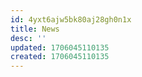 ```yaml
---
id: 4yxt6ajw5bk80aj28gh0n1x
title: News
desc: ''
updated: 1706045110135
created: 1706045110135
---
```

